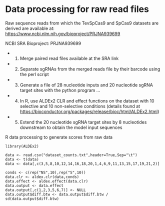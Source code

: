 # Data processing for raw read files

Raw sequence reads from which the TevSpCas9 and SpCas9 datasets are derived are available at: https://www.ncbi.nlm.nih.gov/bioproject/PRJNA939699

NCBI SRA Bioproject: PRJNA939699

* 1. Merge paired read files available at the SRA link
* 2. Separate sgRNAs from the merged reads file by their barcode using the perl script
* 3. Generate a file of 28 nucleotide inputs and 20 nucleotide sgRNA target sites with the python program ...
* 4. In R, use ALDEx2 CLR and effect functions on the dataset with 10 selective and 10 non-selective conditions (details found at https://bioconductor.org/packages/release/bioc/html/ALDEx2.html)
* 5. Extend the 20 nucleotide sgRNA target sites by 8 nucleotides downstream to obtain the model input sequences

R data processing to generate scores from raw data
```
library(ALDEx2)

data <- read.csv("dataset_counts.txt",header=True,Sep="\t")
data <- t(data)
data <- data[,c(3,5,8,10,12,14,16,18,20,1,4,6,9,11,13,15,17,19,21,2)]

conds <- c(rep("NS",10),rep("S",10))
data.clr <- aldex.clr(data,conds)
data.effect <- aldex.effect(data.clr)
data.output <- data.effect
data.output[,c(1,2,3,5,6,7)] <- NULL
data.output$diff.btw <- data.output$diff.btw / sd(data.output$diff.btw)
```
